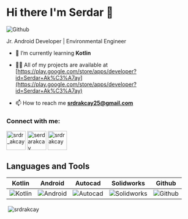 # Hi there I'm Serdar 👋

![Github](https://miro.medium.com/max/1200/1*e3jNfHQGTe7f7ptGpa74yA.png)


 Jr. Android Developer | Environmental Engineer




- 🌱 I’m currently learning **Kotlin**

- 👨‍💻 All of my projects are available at [https://play.google.com/store/apps/developer?id=Serdar+Ak%C3%A7ay](https://play.google.com/store/apps/developer?id=Serdar+Ak%C3%A7ay)

- 📫 How to reach me **srdrakcay25@gmail.com**

 
 
 <h3 align="left">Connect with me:</h3>
<p align="left">
<a href="https://twitter.com/srdr_akcay" target="blank"><img align="center" src="https://raw.githubusercontent.com/rahuldkjain/github-profile-readme-generator/master/src/images/icons/Social/twitter.svg" alt="srdr_akcay" height="50" width="50" /></a>        <a href="https://linkedin.com/in/serdarakcay" target="blank"><img align="center" src="https://raw.githubusercontent.com/rahuldkjain/github-profile-readme-generator/master/src/images/icons/Social/linked-in-alt.svg" alt="serdarakcay" height="50" width="50" /></a>      <a href="https://medium.com/@srdrakcay" target="blank"><img align="center" src="https://raw.githubusercontent.com/rahuldkjain/github-profile-readme-generator/master/src/images/icons/Social/medium.svg" alt="srdrakcay" height="50" width="50" /></a>
</p>

## Languages and Tools 

Kotlin | Android | Autocad | Solidworks | Github | 
--- | --- | --- | --- |--- |
![ Kotlin](https://camo.githubusercontent.com/76ae44a94388e048be2d8f5730d221c844f291162e6c5cdd632b1623a1b859f8/68747470733a2f2f7777772e766563746f726c6f676f2e7a6f6e652f6c6f676f732f6b6f746c696e6c616e672f6b6f746c696e6c616e672d69636f6e2e737667) |![Android](https://camo.githubusercontent.com/7304f21b705920688c0e61e755b941ce7fef798fbb255dbdfb34fa2fccd3c1fa/68747470733a2f2f646576656c6f7065722e616e64726f69642e636f6d2f696d616765732f6c6f676f732f616e64726f69642e737667) | ![Autocad](https://icons.iconarchive.com/icons/dakirby309/simply-styled/96/Autodesk-Autocad-icon.png) | ![Solidworks](https://i.hizliresim.com/5edwhdl.png) | ![Github](https://icons.iconarchive.com/icons/danleech/simple/96/github-icon.png) | 



  

<p>&nbsp;<img align="center" src="https://github-readme-stats.vercel.app/api?username=srdrakcay&show_icons=true&locale=en" alt="srdrakcay" /></p>

